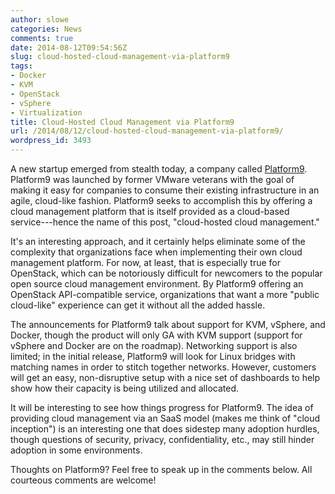 ```yaml
---
author: slowe
categories: News
comments: true
date: 2014-08-12T09:54:56Z
slug: cloud-hosted-cloud-management-via-platform9
tags:
- Docker
- KVM
- OpenStack
- vSphere
- Virtualization
title: Cloud-Hosted Cloud Management via Platform9
url: /2014/08/12/cloud-hosted-cloud-management-via-platform9/
wordpress_id: 3493
---
```


A new startup emerged from stealth today, a company called [Platform9](http://www.platform9.com/). Platform9 was launched by former VMware veterans with the goal of making it easy for companies to consume their existing infrastructure in an agile, cloud-like fashion. Platform9 seeks to accomplish this by offering a cloud management platform that is itself provided as a cloud-based service---hence the name of this post, "cloud-hosted cloud management."

It's an interesting approach, and it certainly helps eliminate some of the complexity that organizations face when implementing their own cloud management platform. For now, at least, that is especially true for OpenStack, which can be notoriously difficult for newcomers to the popular open source cloud management environment. By Platform9 offering an OpenStack API-compatible service, organizations that want a more "public cloud-like" experience can get it without all the added hassle.

The announcements for Platform9 talk about support for KVM, vSphere, and Docker, though the product will only GA with KVM support (support for vSphere and Docker are on the roadmap). Networking support is also limited; in the initial release, Platform9 will look for Linux bridges with matching names in order to stitch together networks. However, customers will get an easy, non-disruptive setup with a nice set of dashboards to help show how their capacity is being utilized and allocated.

It will be interesting to see how things progress for Platform9. The idea of providing cloud management via an SaaS model (makes me think of "cloud inception") is an interesting one that does sidestep many adoption hurdles, though questions of security, privacy, confidentiality, etc., may still hinder adoption in some environments.

Thoughts on Platform9? Feel free to speak up in the comments below. All courteous comments are welcome!
